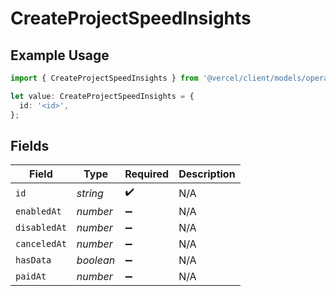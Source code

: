 # CreateProjectSpeedInsights

## Example Usage

```typescript
import { CreateProjectSpeedInsights } from '@vercel/client/models/operations';

let value: CreateProjectSpeedInsights = {
  id: '<id>',
};
```

## Fields

| Field        | Type      | Required           | Description |
| ------------ | --------- | ------------------ | ----------- |
| `id`         | _string_  | :heavy_check_mark: | N/A         |
| `enabledAt`  | _number_  | :heavy_minus_sign: | N/A         |
| `disabledAt` | _number_  | :heavy_minus_sign: | N/A         |
| `canceledAt` | _number_  | :heavy_minus_sign: | N/A         |
| `hasData`    | _boolean_ | :heavy_minus_sign: | N/A         |
| `paidAt`     | _number_  | :heavy_minus_sign: | N/A         |
